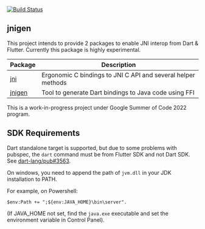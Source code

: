 [![Build Status](https://github.com/dart-lang/jnigen/workflows/Dart%20CI/badge.svg)](https://github.com/dart-lang/jnigen/actions?query=workflow%3A%22Dart+CI%22+branch%3Amain)

## jnigen

This project intends to provide 2 packages to enable JNI interop from Dart & Flutter. Currently this package is highly experimental.

| Package | Description |
| ------- | --------- |
| [jni](jni/) | Ergonomic C bindings to JNI C API and several helper methods |
| [jnigen](jnigen/) | Tool to generate Dart bindings to Java code using FFI |

This is a work-in-progress project under Google Summer of Code 2022 program.

## SDK Requirements
Dart standalone target is supported, but due to some problems with pubspec, the `dart` command must be from Flutter SDK and not Dart SDK. See [dart-lang/pub#3563](https://github.com/dart-lang/pub/issues/3563).

On windows, you need to append the path of `jvm.dll` in your JDK installation to PATH.

For example, on Powershell:

```
$env:Path += ";${env:JAVA_HOME}\bin\server".
```
(If JAVA_HOME not set, find the `java.exe` executable and set the environment variable in Control Panel).
